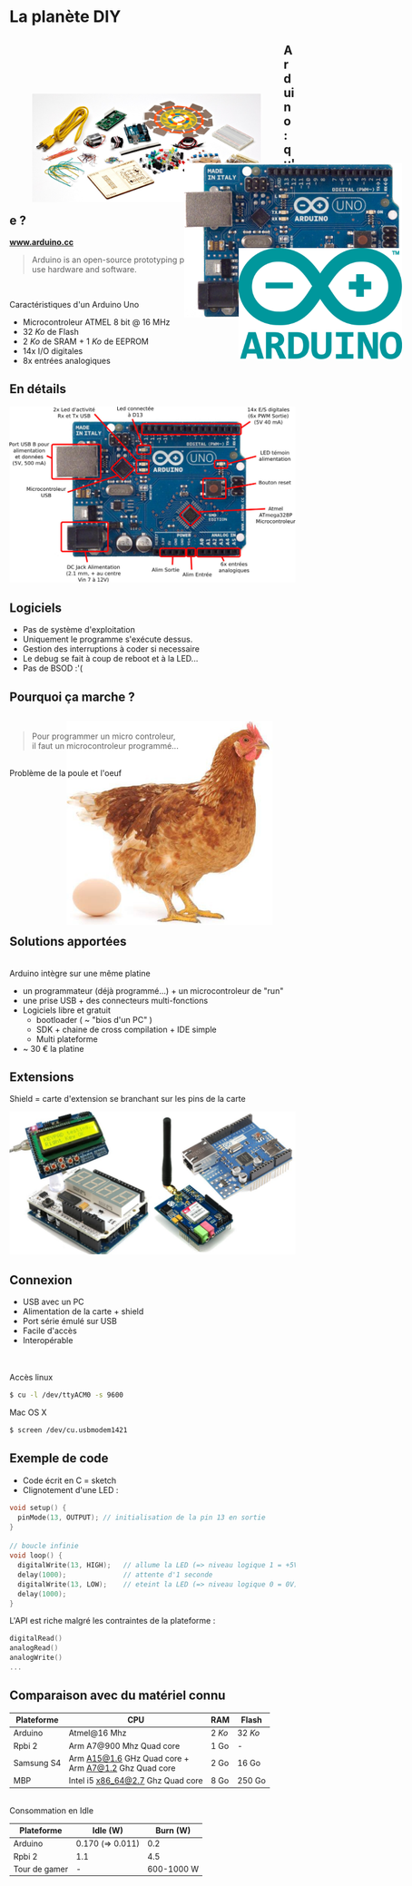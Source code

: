 # La planète DIY

<figure style="margin-top: 100px; float: left; width: 80%">
    <img src="ressources/arduinostarterkitsmall2.jpg" alt=""/>
</figure>




## Arduino : qu'est ce ?


<figure style="position: absolute; top: 350px; right: 0; width: 40%">
    <img src="ressources/arduinounosmd2.jpg" alt="" />
</figure>

**www.arduino.cc**
> Arduino is an open-source prototyping platform based on easy-to-use hardware and software.

<br>

Caractéristiques d'un Arduino Uno

- Microcontroleur ATMEL 8 bit @ 16 MHz
 - 32 *Ko* de Flash
 - 2 *Ko* de SRAM + 1 *Ko* de EEPROM
 - 14x I/O digitales
 - 8x entrées analogiques



## En détails

![](ressources/arduinounosmd.jpg)



## Logiciels

- Pas de système d'exploitation
- Uniquement le programme s'exécute dessus.
- Gestion des interruptions à coder si necessaire
- Le debug se fait à coup de reboot et à la LED...
- Pas de BSOD :'(



## Pourquoi ça marche ?
<br>

> Pour programmer un micro controleur, <br>il faut un microcontroleur programmé...

<br>
Problème de la poule et l'oeuf

<figure style="margin-top: -100px; float: left; margin-left: 20%">
    <img src="ressources/poule_oeuf_fond_blanc.jpg" alt=""/>
</figure>



## Solutions apportées

<figure style="position: absolute; top: 500px; right: 0; width: 30%">
    <img src="ressources/arduino_Logo.png" alt=""/>
</figure>

<br>
Arduino intègre sur une même platine

 - un programmateur (déjà programmé...) + un microcontroleur de "run"
 - une prise USB + des connecteurs multi-fonctions
 - Logiciels libre et gratuit
    - bootloader ( ~ "bios d'un PC" )
    - SDK + chaine de cross compilation + IDE simple
    - Multi plateforme
 - ~ 30 € la platine



## Extensions

Shield = carte d'extension se branchant sur les pins de la carte

![](ressources/shield.jpg)



## Connexion

- USB avec un PC
 -  Alimentation de la carte + shield
 -  Port série émulé sur USB
   - Facile d'accès
   - Interopérable
<br> <br> <br>

Accès linux
```bash
$ cu -l /dev/ttyACM0 -s 9600
```
Mac OS X
```bash
$ screen /dev/cu.usbmodem1421
```



## Exemple de code

- Code écrit en C = sketch
- Clignotement d'une LED :

```c
void setup() {
  pinMode(13, OUTPUT); // initialisation de la pin 13 en sortie
}

// boucle infinie
void loop() {
  digitalWrite(13, HIGH);   // allume la LED (=> niveau logique 1 = +5V)
  delay(1000);              // attente d'1 seconde
  digitalWrite(13, LOW);    // eteint la LED (=> niveau logique 0 = 0V)
  delay(1000);
}
```

L'API est riche malgré les contraintes de la plateforme : 
```c
digitalRead()
analogRead() 
analogWrite()
...
```



## Comparaison avec du matériel connu


|  Plateforme | CPU                                                       | RAM  | Flash | 
|-------------|-----------------------------------------------------------|------|-------|
| Arduino     | Atmel@16 Mhz                                              | 2&nbsp;*Ko* |   32&nbsp;*Ko*  |
| Rpbi 2      | Arm A7@900 Mhz Quad core                                  | 1&nbsp;Go | -     |
| Samsung S4  | Arm A15@1.6 GHz Quad&nbsp;core +<br> Arm A7@1.2 Ghz Quad&nbsp;core | 2&nbsp;Go | 16&nbsp;Go |
| MBP         | Intel i5 x86_64@2.7 Ghz Quad&nbsp;core | 8&nbsp;Go | 250&nbsp;Go |

 
<br>
Consommation en Idle

| Plateforme | Idle (W)  | Burn (W)
|------------|-----|-----|
| Arduino    | 0.170 (=> 0.011) | 0.2 |
| Rpbi 2     | 1.1  |  4.5 |
| Tour de gamer | - | 600-1000 W |
